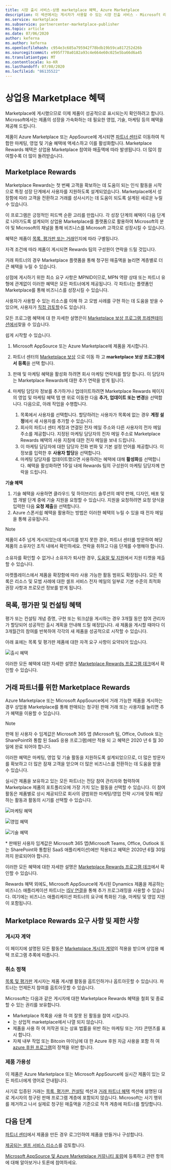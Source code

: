 ```yaml
---
title: 시장 출시 서비스-상용 marketplace 혜택, Azure Marketplace
description: 이 섹션에서는 게시자가 사용할 수 있는 시장 진출 서비스 - Microsoft 리소스에 대해 설명합니다.
ms.service: marketplace
ms.subservice: partnercenter-marketplace-publisher
ms.topic: article
ms.date: 07/06/2020
author: keferna
ms.author: keferna
ms.openlocfilehash: c954e3c685a795942f78bdb19b59ca817252d26b
ms.sourcegitcommit: e995f770a0182a93c4e664e60c025e5ba66d6a45
ms.translationtype: MT
ms.contentlocale: ko-KR
ms.lasthandoff: 07/08/2020
ms.locfileid: "86135522"
---
```

# <a name="your-commercial-marketplace-benefits"></a>상업용 Marketplace 혜택

Marketplace에 게시했으므로 이제 제품이 성공적으로 표시되는지 확인하려고 합니다. Microsoft에서는 제품의 성장을 가속화하는 데 필요한 영업, 기술, 마케팅 등의 혜택을 제공해 드립니다.

제품이 Azure Marketplace 또는 AppSource에 게시되면 [파트너 센터](https://partner.microsoft.com/dashboard/mpn/membership/benefits/commercialmarketplace)로 이동하여 적합한 마케팅, 영업 및 기술 혜택에 액세스하고 이를 활성화합니다. Marketplace Rewards 혜택은 상업용 Marketplace 참여와 매출액에 따라 발생됩니다. 더 많이 참여할수록 더 많이 돌려받습니다.

## <a name="marketplace-rewards"></a>Marketplace Rewards

Marketplace Rewards는 첫 번째 고객을 확보하는 데 도움이 되는 인식 활동을 시작으로 특정 성장 단계에서 사용자를 지원하도록 설계되었습니다. Marketplace에서 성장함에 따라 고객을 전환하고 거래를 성사시키는 데 도움이 되도록 설계된 새로운 누릴 수 있습니다. 

이 프로그램은 긍정적인 피드백 순환 고리를 만듭니다. 각 성장 단계의 혜택이 다음 단계로 나아가도록 설계되어 상업용 Marketplace를 플랫폼으로 활용하여 Microsoft의 분야 및 Microsoft의 채널을 통해 비즈니스를 Microsoft 고객으로 성장시킬 수 있습니다. 

혜택은 제품이 [목록, 평가판 또는 거래](determine-your-listing-type.md#choose-a-publishing-option)인지에 따라 구별됩니다.

자격 조건에 따라 제품이 게시되면 Rewards 팀의 구성원이 연락을 드릴 것입니다. 

거래 파트너의 경우 Marketplace 플랫폼을 통해 청구된 매출액을 늘리면 계층별로 더 큰 혜택을 누릴 수 있습니다. 

상점에 게시하기 위한 최소 요구 사항은 MPNID이므로, MPN 역량 상태 또는 파트너 유형에 관계없이 이러한 혜택은 모든 파트너에게 제공됩니다. 각 파트너는 플랫폼인 Marketplace를 통해 비즈니스를 성장시킬 수 있습니다.

사용자가 사용할 수 있는 리소스를 이해 하 고 모범 사례를 구현 하는 데 도움을 받을 수 있으며, 사용자가 [직접 검토할](https://partner.microsoft.com/asset/collection/azure-marketplace-and-appsource-publisher-toolkit#/)수도 있습니다.

모든 프로그램 혜택에 대 한 자세한 설명은이 [Marketplace 보상 프로그램 프레젠테이션에서](https://aka.ms/marketplacerewards)찾을 수 있습니다.

쉽게 시작할 수 있습니다.

1. Microsoft AppSource 또는 Azure Marketplace에 제품을 게시합니다.
2. 파트너 센터의 [Marketplace 보상](https://partner.microsoft.com/en-us/dashboard/mpn/program/commercialmarketplace) 으로 이동 하 고 **marketplace 보상 프로그램에서 등록**을 선택 합니다.
3. 판매 및 마케팅 혜택을 활성화 하려면 회사 마케팅 연락처를 할당 합니다. 이 담당자는 Marketplace Rewards에 대한 추가 연락을 받게 됩니다.
4. 마케팅 담당자 정보를 추가하거나 업데이트하려면 Marketplace Rewards 페이지의 영업 및 마케팅 혜택 탭 맨 위로 이동한 다음 **추가, 업데이트 또는 변경**을 선택합니다.  다음으로, 아래 작업을 수행합니다.

    1. 목록에서 사용자를 선택합니다. 할당하려는 사용자가 목록에 없는 경우 **계정 설정**에서 새 사용자를 추가할 수 있습니다.
    1. 회사의 파트너 센터 계정과 연결된 전자 메일 주소와 다른 사용자의 전자 메일 주소를 제공합니다. 지정된 마케팅 담당자의 전자 메일 주소로 Marketplace Rewards 혜택의 사용 지침에 대한 전자 메일을 보내 드립니다.
    1. 이 마케팅 담당자에 대한 담당자 전화 번화 및 기본 설정 언어를 제공합니다. 이 정보를 입력한 후 **사용자 할당**을 선택합니다.
    1. 마케팅 담당자를 업데이트했으면 사용하려는 혜택에 대해 **활성화**를 선택합니다. 혜택을 활성화하면 1주일 내에 Rewards 팀의 구성원이 마케팅 담당자께 연락을 드립니다.

**기술 혜택**

1. 기술 혜택을 사용하면 클라우드 및 하이브리드 솔루션의 예약 판매, 디자인, 배포 및 앱 개발 단계 중에 기술 지원을 요청할 수 있습니다. 지원을 요청하려면 요청 양식을 입력한 다음 **요청 제출**을 선택합니다.
2. Azure 스폰서쉽 혜택을 활용하는 방법은 이러한 혜택의 누릴 수 있을 때 전자 메일을 통해 공유됩니다.

>[!NOTE]
>제품이 4주 넘게 게시되었는데 메시지를 받지 못한 경우, 파트너 센터를 방문하여 해당 제품의 소유자인 조직 내에서 확인하세요. 연락을 취하고 다음 단계를 수행해야 합니다.<br><br>소유자를 확인할 수 없거나 소유자가 퇴사한 경우, [도움말 및 지원](https://aka.ms/marketplacepublishersupport)에서 지원 티켓을 제출할 수 있습니다.

마켓플레이스에서 제품을 확장함에 따라 사용 가능한 활동 범위도 확장됩니다. 모든 목록은 리소스 및 모범 사례에 대한 셀프 서비스 전자 메일의 일부로 기본 수준의 최적화 권장 사항과 프로모션 정보를 받게 됩니다.

## <a name="list-trial-and-consulting-benefits"></a>목록, 평가판 및 컨설팅 혜택

평가 또는 컨설팅 개념 증명, 구현 또는 워크샵을 게시하는 경우 3개월 동안 참여 관리자가 할당되어 성공적인 출시 계획을 안내해 드릴 예정입니다. 새 제품을 게시할 때마다 이 3개월간의 참여를 반복하여 각각의 새 제품을 성공적으로 시작할 수 있습니다.

아래 표에는 목록 및 평가판 제품에 대한 자격 요구 사항이 요약되어 있습니다.

![출시 혜택](./media/marketplace-publishers-guide/gtm-eligibility-requirements.png)

이러한 모든 혜택에 대한 자세한 설명은 [Marketplace Rewards 프로그램 데크](https://aka.ms/marketplacerewards)에서 확인할 수 있습니다.

## <a name="marketplace-rewards-for-transact-partners"></a>거래 파트너를 위한 Marketplace Rewards

Azure Marketplace 또는 Microsoft AppSource에서 거래 가능한 제품을 게시하는 경우 상업용 Marketplace를 통해 판매되는 청구된 판매 거래 또는 사용자를 늘리면 추가 혜택을 이용할 수 있습니다. 

>[!NOTE]
>판매 된 사용자 수 임계값은 Microsoft 365 앱 (Microsoft 팀, Office, Outlook 또는 SharePoint와 통합 된 SaaS 응용 프로그램)에만 적용 되 고 혜택은 2020 년 6 월 30 일에 완료 되어야 합니다.

이러한 혜택은 마케팅, 영업 및 기술 활동을 지원하도록 설계되었으므로, 더 많은 방문자를 확보하고 더 많은 잠재 고객을 얻으며 더 많은 비즈니스를 전환하는 데 도움을 받을 수 있습니다.

실시간 제품을 보유하고 있는 모든 파트너는 전담 참여 관리자와 협력하여 Marketplace 제품의 포트폴리오에 가장 가치 있는 활동을 선택할 수 있습니다. 이 참여 활동은 제품별로 상시 제공되므로 회사의 광범위한 마케팅/영업 전략 시기에 맞춰 해당하는 활동과 활동의 시기를 선택할 수 있습니다. 

![마케팅 혜택](./media/marketplace-publishers-guide/marketing-benefit.png)

![영업 혜택](./media/marketplace-publishers-guide/sales-benefit.png)

![기술 혜택](./media/marketplace-publishers-guide/technical-benefit.png)

\* 판매된 사용자 임계값은 Microsoft 365 앱(Microsoft Teams, Office, Outlook 또는 SharePoint와 통합된 SaaS 애플리케이션)에만 적용되고 혜택은 2020년 6월 30일까지 완료되어야 합니다.

이러한 모든 혜택에 대한 자세한 설명은 [Marketplace Rewards 프로그램 데크](https://aka.ms/marketplacerewards)에서 확인할 수 있습니다.

Rewards 혜택 외에도, Microsoft AppSource에 게시된 Dynamics 제품을 제공하는 비즈니스 애플리케이션 파트너는 [ISV 연결](https://partner.microsoft.com/solutions/business-applications/isv-overview)을 통해 추가 프로그래밍을 사용할 수 있습니다. 여기에는 비즈니스 애플리케이션 파트너의 요구에 특화된 기술, 마케팅 및 영업 지원이 포함됩니다.

## <a name="marketplace-rewards-requirements-and-restrictions"></a>Marketplace Rewards 요구 사항 및 제한 사항

### <a name="publisher-agreement"></a>게시자 계약

이 페이지에 설명된 모든 활동은 [Marketplace 게시자 계약](https://go.microsoft.com/fwlink/?LinkID=699560)의 적용을 받으며 상업용 혜택 프로그램 추록에 따릅니다.

### <a name="cancellation-policy"></a>취소 정책

[목록 및 평가판](determine-your-listing-type.md) 게시자는 제품 게시별 활동을 옵트인하거나 옵트아웃할 수 있습니다. 파트너는 언제든지 참여를 옵트아웃할 수 있습니다. 

Microsoft는 다음과 같은 게시자에 대한 Marketplace Rewards 혜택을 철회 및 종료할 수 있는 권리를 보유합니다. 

* Marketplace 목록을 사용 하 여 잘못 된 활동을 참여 시킵니다.
* 는 상업적 marketplace에서 나열 되지 않습니다. 
* 제품을 사용 하 여 저작권 또는 상표 법률을 위반 하는 마케팅 또는 기타 콘텐츠를 표시 합니다.
* 자체 내부 작업 또는 Bitcoin 마이닝에 대 한 Azure 후원 자금 사용을 포함 하 여 [azure 후원 프로그램](https://azure.microsoft.com/offers/ms-azr-0036p/)의 정책을 위반 합니다.

### <a name="offer-availability"></a>제품 가용성

이 제품은 Azure Marketplace 또는 Microsoft AppSource에 실시간 제품이 있는 모든 파트너에게 영어로 안내됩니다.

사기로 입증된 거래는 [목록, 평가판, 컨설팅](#list-trial-and-consulting-benefits) 섹션과 [거래 파트너 혜택](#marketplace-rewards-for-transact-partners) 섹션에 설명된 대로 게시자의 청구된 판매 프로그램 계층에 포함되지 않습니다. Microsoft는 사기 행위를 제거하고 나서 실제로 청구된 매출액을 기준으로 적격 계층에 파트너를 할당합니다.

## <a name="next-steps"></a>다음 단계

[파트너 센터](https://partner.microsoft.com/dashboard/commercial-marketplace/overview)에서 제품을 만든 경우 로그인하여 제품을 만들거나 구성합니다.

[제공되는 셀프 서비스 리소스](https://partner.microsoft.com/asset/collection/azure-marketplace-and-appsource-publisher-toolkit#/)를 검토합니다.

[Microsoft AppSource 및 Azure Marketplace 커뮤니티 포럼](https://aka.ms/MarketplaceCommunity)에 등록하고 관련 항목에 대해 알아보거나 토론에 참여하세요.
